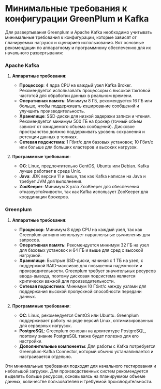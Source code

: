 # Минимальные требования к конфигурации GreenPlum и Kafka

Для развертывания Greenplum и Apache Kafka необходимо учитывать минимальные требования к конфигурации, которые зависят от планируемых нагрузок и сценариев использования. Вот основные рекомендации по аппаратному и программному обеспечению для их начального развертывания:

### Apache Kafka
1. **Аппаратные требования**:
   - **Процессор**: 4 ядра CPU на каждый узел Kafka Broker. Рекомендуется использовать процессоры с высокой тактовой частотой для обработки данных в реальном времени.
   - **Оперативная память**: Минимум 8 ГБ, рекомендуется 16 ГБ или больше, чтобы поддерживать кэширование сообщений и улучшить производительность.
   - **Хранилище**: SSD-диски для низкой задержки записи и чтения. Рекомендуется минимум 500 ГБ на брокер (точный объем зависит от ожидаемого объема сообщений). Дисковое пространство должно поддерживать уровень сохранения и ретенции данных в топиках.
   - **Сетевая подсистема**: 1 Гбит/с для базовых установок; 10 Гбит/с или больше для больших кластеров и высоких нагрузок.

2. **Программные требования**:
   - **ОС**: Linux, предпочтительно CentOS, Ubuntu или Debian. Kafka лучше работает в среде Unix.
   - **Java**: JDK версии 11 и выше, так как Kafka написан на Java и требует JVM для выполнения.
   - **ZooKeeper**: Минимум 3 узла ZooKeeper для обеспечения отказоустойчивости, так как Kafka использует ZooKeeper для координации брокеров.

### Greenplum
1. **Аппаратные требования**:
   - **Процессор**: Минимум 8 ядер CPU на каждый узел, так как Greenplum активно использует параллельные вычисления для запросов.
   - **Оперативная память**: Рекомендуется минимум 32 ГБ на узел для базовых установок и 64 ГБ и выше для сред с высокой нагрузкой.
   - **Хранилище**: Быстрые SSD-диски, начиная с 1 ТБ на узел, с поддержкой RAID-массивов для повышения надежности и производительности. Greenplum требует значительных ресурсов ввода-вывода, поэтому дисковая подсистема является критически важной для производительности.
   - **Сетевая подсистема**: Минимум 10 Гбит/с между узлами для поддержания высокой пропускной способности передачи данных.

2. **Программные требования**:
   - **ОС**: Linux, рекомендуется CentOS или Ubuntu. Greenplum поддерживает работу на ряде версий Linux, оптимизированных для серверных нагрузок.
   - **PostgreSQL**: Greenplum основан на архитектуре PostgreSQL, поэтому знание PostgreSQL также будет полезно для его настройки.
   - **Дополнительные компоненты**: Для работы с Kafka потребуется Greenplum-Kafka Connector, который обычно устанавливается и настраивается отдельно.

Эти минимальные требования подходят для начального тестирования и небольшой загрузки. Для производственных систем рекомендуется выделять больше ресурсов, основываясь на планируемом объеме данных, количестве пользователей и требуемой производительности.


